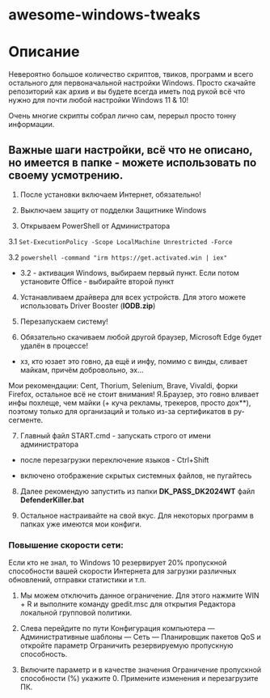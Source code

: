 # awesome-windows-tweaks

# Описание

Невероятно большое количество скриптов, твиков, программ и всего остального для первоначальной настройки Windows. Просто скачайте репозиторий как архив и вы будете всегда иметь под рукой всё что нужно для почти любой настройки Windows 11 &amp; 10!

Очень многие скрипты собрал лично сам, перерыл просто тонну информации.

## Важные шаги настройки, всё что не описано, но имеется в папке - можете использовать по своему усмотрению.

1. После установки включаем Интернет, обязательно!

2. Выключаем защиту от подделки Защитнике Windows

3. Открываем PowerShell от Администратора

3.1 ```Set-ExecutionPolicy -Scope LocalMachine Unrestricted -Force```

3.2 ```powershell -command "irm https://get.activated.win | iex"```

* 3.2 - активация Windows, выбираем первый пункт. Если потом установите Office - выбирайте второй пункт

4. Устанавливаем драйвера для всех устройств. Для этого можете использовать Driver Booster (**IODB.zip**)

5. Перезапускаем систему!

6. Обязательно скачиваем любой другой браузер, Microsoft Edge будет удалён в процессе! 
* хз, кто юзает это говно, да ещё и инфу, помимо с винды, сливает майкам, причём добровольно, эх...

Мои рекомендации: Cent, Thorium, Selenium, Brave, Vivaldi, форки Firefox, остальное всё не стоит внимания!
Я.Браузер, это говно вливает инфы похлеще, чем майки (+ куча рекламы, трекеров, просто дох\*\*), поэтому только для организаций и только из-за сертификатов в ру-сегменте.

7. Главный файл START.cmd - запускать строго от имени администратора

* после перезагрузки переключение языков - Ctrl+Shift

* включено отображение скрытых системных файлов, не пугайтесь

8. Далее рекомендую запустить из папки **DK_PASS_DK2024WT** файл **DefenderKiller.bat**

9. Остальное настраивайте на свой вкус. Для некоторых программ в папках уже имеются мои конфиги.

### Повышение скорости сети:
Если кто не знал, то Windows 10 резервирует 20% пропускной способности вашей скорости Интернета для загрузки различных обновлений, отправки статистики и т.п.

1. Мы можем отключить данное ограничение. Для этого нажмите WIN + R и выполните команду gpedit.msc для открытия Редактора локальной групповой политики.

2. Слева перейдите по пути Конфигурация компьютера — Административные шаблоны — Сеть — Планировщик пакетов QoS и откройте параметр Ограничить резервируемую пропускную способность.

3. Включите параметр и в качестве значения Ограничение пропускной способности (%) укажите 0. Примените изменения и перезагрузите ПК.